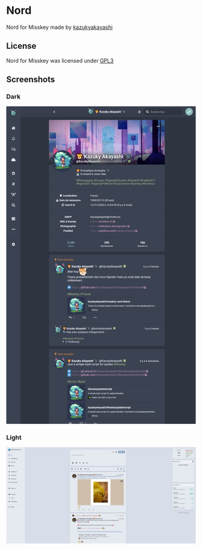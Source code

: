 # Nord 
Nord for Misskey made by [kazukyakayashi](https://github.com/kazukyakayashi)

## License
Nord for Misskey was licensed under [GPL3](LICENSE)

## Screenshots

### Dark
![Nord Dark](screenshot.png)
### Light
![Nord Light](screenshot-light.png)